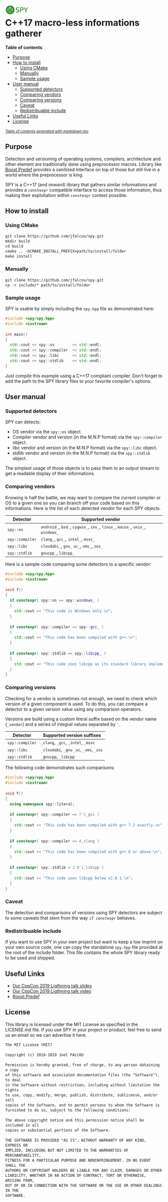<img src="https://github.com/jfalcou/spy/raw/develop/logo.png" alt="SPY Library logo" data-canonical-src="https://github.com/jfalcou/spy/raw/develop/logo.png" align="left" width="15%" height="15%" />

# C++17 macro-less informations gatherer

**Table of contents**
* [Purpose](#purpose)
* [How to install](#how-to-install)
  + [Using CMake](#using-cmake)
  + [Manually](#manually)
  + [Sample usage](#sample-usage)
* [User manual](#user-manual)
  + [Supported detectors](#supported-detectors)
  + [Comparing vendors](#comparing-vendors)
  + [Comparing versions](#comparing-versions)
  + [Caveat](#caveat)
  + [Redistribuable include](redistribuable-include)
* [Useful Links](#useful-links)
* [License](#license)

<small><i><a href='http://ecotrust-canada.github.io/markdown-toc/'>Table of contents generated with markdown-toc</a></i></small>


## Purpose
Detection and versioning of operating systems, compilers, architecture and other element are
traditionally done using preprocessor macros. Library like
[Boost.Predef](https://www.boost.org/doc/libs/release/doc/html/predef.html) provides a sanitized
interface on top of those but still live in a world where the preprocessor is king.

SPY is a C++17 (and onward) library that gathers similar informations and provides a `constexpr`
compatible interface to access those information, thus making their exploitation within `constexpr`
context possible.

## How to install
### Using CMake
```
git clone https://github.com/jfalcou/spy.git
mkdir build
cd build
cmake .. -DCMAKE_INSTALL_PREFIX=path/to/install/folder
make install
```

### Manually
```
git clone https://github.com/jfalcou/spy.git
cp -r include/* path/to/install/folder
```

### Sample usage
SPY is usable by simply including the `spy.hpp` file as demonstrated here:

```c++
#include <spy/spy.hpp>
#include <iostream>

int main()
{
  std::cout << spy::os        << std::endl;
  std::cout << spy::compiler  << std::endl;
  std::cout << spy::libc      << std::endl;
  std::cout << spy::stdlib    << std::endl;
}
```

Just compile this example using a C++17 compliant compiler.
Don't forget to add the path to the SPY library files to your favorite compiler's options.

## User manual
### Supported detectors
SPY can detects:

- OS vendor via the `spy::os` object.
- Compiler vendor and version (in the M.N.P format) via the `spy::compiler` object.
- libc vendor and version (in the M.N.P format) via the `spy::libc` object.
- stdlib vendor and version (in the M.N.P format) via the `spy::stdlib` object.

The simplest usage of those objects is to pass them to an output stream to get
a readable display of their informations.

### Comparing vendors
Knowing is half the battle, we may want to compare the current compiler or OS to a given one
so you can branch off your code based on this informations. Here is the list of each detected
vendor for each SPY objects.

| Detector        | Supported vendor                                                               |
| --------------- | ------------------------------------------------------------------------------ |
| `spy::os`       | `android_`, `bsd_`, `cygwin_`, `ios_`, `linux_`, `macos_`, `unix_`, `windows_` |
| `spy::compiler` | `clang_`, `gcc_`, `intel_`, `msvc_`                                            |
| `spy::libc`     | `cloudabi_`, `gnu_` `uc_`, `vms_`, `zos_`                                      |
| `spy::stdlib`   | `gnucpp_`, `libcpp_`                                                           |

Here is a sample code comparing some detectors to a specific vendor:

```c++
#include <spy/spy.hpp>
#include <iostream>

void f()
{
  if constexpr( spy::os == spy::windows_ )
  {
    std::cout << "This code is Windows only.\n";
  }

  if constexpr( spy::compiler == spy::gcc_ )
  {
    std::cout << "This code has been compiled with g++.\n";
  }

  if constexpr( spy::stdlib == spy::libcpp_ )
  {
    std::cout << "This code uses libcpp as its standard library implementation.\n";
  }
}
```

### Comparing versions
Checking for a vendor is sometimes not enough, we need to check which version of a given
component is used. To do this, you can compare a detector to a given version value using
any comparison operators.

Versions are build using a custom literal suffix based on the vendor name (`_vendor`)
and a series of integral values separated by `'`.

| Detector        | Supported version suffixes                                                     |
| --------------- | ------------------------------------------------------------------------------ |
| `spy::compiler` | `_clang`, `_gcc`, `_intel`, `_msvc`                                            |
| `spy::libc`     | `_cloudabi`, `_gnu` `_uc`, `_vms`, `_zos`                                      |
| `spy::stdlib`   | `_gnucpp`, `_libcpp`                                                           |

The following code demonstrates such comparisons:

```c++
#include <spy/spy.hpp>
#include <iostream>

void f()
{
  using namespace spy::literal;

  if constexpr( spy::compiler == 7'2_gcc )
  {
    std::cout << "This code has been compiled with g++ 7.2 exactly.\n";
  }

  if constexpr( spy::compiler >= 8_clang )
  {
    std::cout << "This code has been compiled with g++ 8 or above.\n";
  }

  if constexpr( spy::stdlib < 2'0'1_libcpp )
  {
    std::cout << "This code uses libcpp below v2.0.1.\n";
  }
}
```

### Caveat
The detection and comparisons of versions using SPY detectors are subject to some
caveats that stem from the way `if constexpr` behaves.

### Redistribuable include
If you want to use SPY in your own project but want to keep a low imprint on your own source code,
one can copy the standalone `spy.hpp` file provided at the root of the include folder. This file
contains the whole SPY library ready to be used and shipped.

## Useful Links
- [Our CppCon 2019 Ligthning talk slides](https://docs.google.com/presentation/d/1nSBhU4pr5EWznni0MYsyDkMCr3O3q2XS-KQdz2_BRRI/edit?usp=sharing)
- [Our CppCon 2019 Ligthning talk video](https://www.youtube.com/watch?v=t406o2EhG-A)
- [Boost.Predef](https://www.boost.org/doc/libs/release/doc/html/predef.html)

## License
This library is licensed under the MIT License as specified in the LICENSE.md file.
If you use SPY in your project or product, feel free to send us an email so we can
advertise it here.

```
The MIT License (MIT)

Copyright (c) 2018-2019 Joel FALCOU

Permission is hereby granted, free of charge, to any person obtaining a copy
of this software and associated documentation files (the "Software"), to deal
in the Software without restriction, including without limitation the rights
to use, copy, modify, merge, publish, distribute, sublicense, and/or sell
copies of the Software, and to permit persons to whom the Software is
furnished to do so, subject to the following conditions:

The above copyright notice and this permission notice shall be included in all
copies or substantial portions of the Software.

THE SOFTWARE IS PROVIDED "AS IS", WITHOUT WARRANTY OF ANY KIND, EXPRESS OR
IMPLIED, INCLUDING BUT NOT LIMITED TO THE WARRANTIES OF MERCHANTABILITY,
FITNESS FOR A PARTICULAR PURPOSE AND NONINFRINGEMENT. IN NO EVENT SHALL THE
AUTHORS OR COPYRIGHT HOLDERS BE LIABLE FOR ANY CLAIM, DAMAGES OR OTHER
LIABILITY, WHETHER IN AN ACTION OF CONTRACT, TORT OR OTHERWISE, ARISING FROM,
OUT OF OR IN CONNECTION WITH THE SOFTWARE OR THE USE OR OTHER DEALINGS IN THE
SOFTWARE.
```
